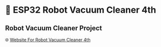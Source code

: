 # :robot: ESP32 Robot Vacuum Cleaner 4th
[](https://img.shields.io/badge/platform-espressif32%406.0.1-green)
[](https://img.shields.io/badge/board-esp32doit--devkit--v1-lightgrey)
[](https://img.shields.io/badge/framework-arduino-blue)

## Robot Vacuum Cleaner Project
:globe_with_meridians: [Website For Robot Vacuum Cleaner 4th](https://github.com/MakerbaseMoon/cleaner-4th-website)
